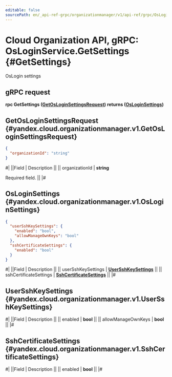 ```yaml
---
editable: false
sourcePath: en/_api-ref-grpc/organizationmanager/v1/api-ref/grpc/OsLogin/getSettings.md
---
```


# Cloud Organization API, gRPC: OsLoginService.GetSettings {#GetSettings}

OsLogin settings

## gRPC request

**rpc GetSettings ([GetOsLoginSettingsRequest](#yandex.cloud.organizationmanager.v1.GetOsLoginSettingsRequest)) returns ([OsLoginSettings](#yandex.cloud.organizationmanager.v1.OsLoginSettings))**

## GetOsLoginSettingsRequest {#yandex.cloud.organizationmanager.v1.GetOsLoginSettingsRequest}

```json
{
  "organizationId": "string"
}
```

#|
||Field | Description ||
|| organizationId | **string**

Required field.  ||
|#

## OsLoginSettings {#yandex.cloud.organizationmanager.v1.OsLoginSettings}

```json
{
  "userSshKeySettings": {
    "enabled": "bool",
    "allowManageOwnKeys": "bool"
  },
  "sshCertificateSettings": {
    "enabled": "bool"
  }
}
```

#|
||Field | Description ||
|| userSshKeySettings | **[UserSshKeySettings](#yandex.cloud.organizationmanager.v1.UserSshKeySettings)** ||
|| sshCertificateSettings | **[SshCertificateSettings](#yandex.cloud.organizationmanager.v1.SshCertificateSettings)** ||
|#

## UserSshKeySettings {#yandex.cloud.organizationmanager.v1.UserSshKeySettings}

#|
||Field | Description ||
|| enabled | **bool** ||
|| allowManageOwnKeys | **bool** ||
|#

## SshCertificateSettings {#yandex.cloud.organizationmanager.v1.SshCertificateSettings}

#|
||Field | Description ||
|| enabled | **bool** ||
|#